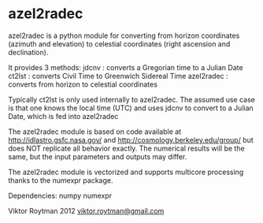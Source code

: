 azel2radec
==========

azel2radec is a python module for converting from horizon coordinates (azimuth
and elevation) to celestial coordinates (right ascension and declination).

It provides 3 methods:
jdcnv      : converts a Gregorian time to a Julian Date
ct2lst     : converts Civil Time to Greenwich Sidereal Time
azel2radec : converts from horizon to celestial coordinates

Typically ct2lst is only used internally to azel2radec. The assumed use case is
that one knows the local time (UTC) and uses jdcnv to convert to a Julian Date,
which is fed into azel2radec

The azel2radec module is based on code available at
http://idlastro.gsfc.nasa.gov/
and
http://cosmology.berkeley.edu/group/
but does NOT replicate all behavior exactly. The numerical results will be the
same, but the input parameters and outputs may differ.

The azel2radec module is vectorized and supports multicore processing thanks to
the numexpr package.

Dependencies:
numpy
numexpr

Viktor Roytman 2012
viktor.roytman@gmail.com
